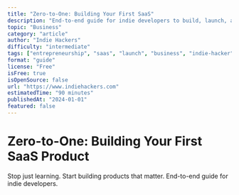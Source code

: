 ```yaml
---
title: "Zero-to-One: Building Your First SaaS"
description: "End-to-end guide for indie developers to build, launch, and monetize their first product"
topic: "Business"
category: "article"
author: "Indie Hackers"
difficulty: "intermediate"
tags: ["entrepreneurship", "saas", "launch", "business", "indie-hacker"]
format: "guide"
license: "Free"
isFree: true
isOpenSource: false
url: "https://www.indiehackers.com"
estimatedTime: "90 minutes"
publishedAt: "2024-01-01"
featured: false
---
```


# Zero-to-One: Building Your First SaaS Product

Stop just learning. Start building products that matter. End-to-end guide for indie developers.
